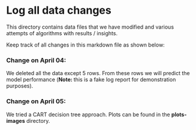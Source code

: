 # Log all data changes

This directory contains data files that we have modified and various attempts of algorithms with results / insights.

Keep track of all changes in this markdown file as shown below:

### Change on April 04:

We deleted all the data except 5 rows. From these rows we will predict the model performance (<strong>Note: </strong>this is a fake log report for demonstration purposes).

### Change on April 05:

We tried a CART decision tree approach. Plots can be found in the <strong>plots-images</strong> directory. 
